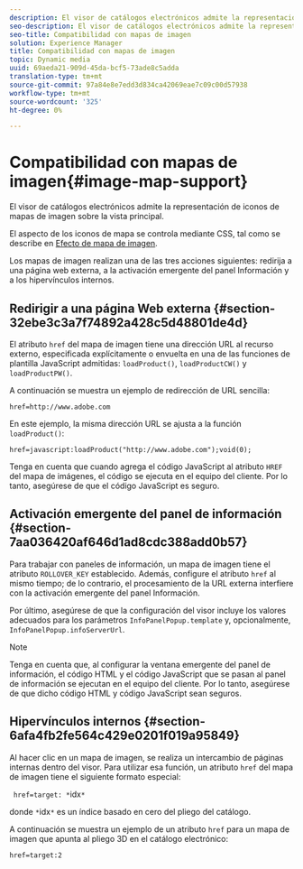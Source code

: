 ```yaml
---
description: El visor de catálogos electrónicos admite la representación de iconos de mapas de imagen sobre la vista principal.
seo-description: El visor de catálogos electrónicos admite la representación de iconos de mapas de imagen sobre la vista principal.
seo-title: Compatibilidad con mapas de imagen
solution: Experience Manager
title: Compatibilidad con mapas de imagen
topic: Dynamic media
uuid: 69aeda21-909d-45da-bcf5-73ade8c5adda
translation-type: tm+mt
source-git-commit: 97a84e8e7edd3d834ca42069eae7c09c00d57938
workflow-type: tm+mt
source-wordcount: '325'
ht-degree: 0%

---
```



# Compatibilidad con mapas de imagen{#image-map-support}

El visor de catálogos electrónicos admite la representación de iconos de mapas de imagen sobre la vista principal.

El aspecto de los iconos de mapa se controla mediante CSS, tal como se describe en [Efecto de mapa de imagen](../../c-html5-s7-aem-asset-viewers/c-html5-20-ecatalog-viewer-about/c-html5-20-ecatalog-viewer-customizingviewer/r-html5-ecatalog-viewer-20-customize-imagemapeffect.md#reference-261df27d1ed145c882b26b88e33a0289).

Los mapas de imagen realizan una de las tres acciones siguientes: redirija a una página web externa, a la activación emergente del panel Información y a los hipervínculos internos.

## Redirigir a una página Web externa {#section-32ebe3c3a7f74892a428c5d48801de4d}

El atributo `href` del mapa de imagen tiene una dirección URL al recurso externo, especificada explícitamente o envuelta en una de las funciones de plantilla JavaScript admitidas: `loadProduct()`, `loadProductCW()` y `loadProductPW()`.

A continuación se muestra un ejemplo de redirección de URL sencilla:

`href=http://www.adobe.com`

En este ejemplo, la misma dirección URL se ajusta a la función `loadProduct()`:

`href=javascript:loadProduct("http://www.adobe.com");void(0);`

Tenga en cuenta que cuando agrega el código JavaScript al atributo `HREF` del mapa de imágenes, el código se ejecuta en el equipo del cliente. Por lo tanto, asegúrese de que el código JavaScript es seguro.

## Activación emergente del panel de información {#section-7aa036420af646d1ad8cdc388add0b57}

Para trabajar con paneles de información, un mapa de imagen tiene el atributo `ROLLOVER_KEY` establecido. Además, configure el atributo `href` al mismo tiempo; de lo contrario, el procesamiento de la URL externa interfiere con la activación emergente del panel Información.

Por último, asegúrese de que la configuración del visor incluye los valores adecuados para los parámetros `InfoPanelPopup.template` y, opcionalmente, `InfoPanelPopup.infoServerUrl`.

>[!NOTE]
>
>Tenga en cuenta que, al configurar la ventana emergente del panel de información, el código HTML y el código JavaScript que se pasan al panel de información se ejecutan en el equipo del cliente. Por lo tanto, asegúrese de que dicho código HTML y código JavaScript sean seguros.

## Hipervínculos internos {#section-6afa4fb2fe564c429e0201f019a95849}

Al hacer clic en un mapa de imagen, se realiza un intercambio de páginas internas dentro del visor. Para utilizar esa función, un atributo `href` del mapa de imagen tiene el siguiente formato especial:

` href=target: *`idx`*`

donde `*`idx`*` es un índice basado en cero del pliego del catálogo.

A continuación se muestra un ejemplo de un atributo `href` para un mapa de imagen que apunta al pliego 3D en el catálogo electrónico:

`href=target:2`
